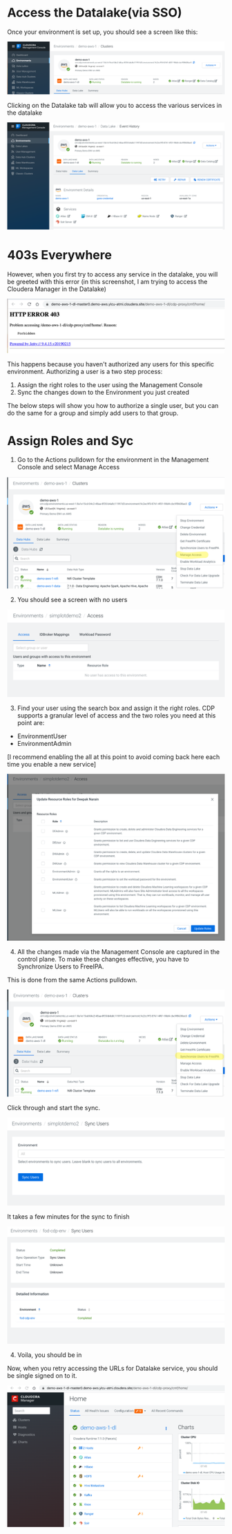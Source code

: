 # Access the Datalake(via SSO)
Once your environment is set up, you should see a screen like this:

![](screenshots/cdp_env_screen.png)

Clicking on the Datalake tab will allow you to access the various services in the datalake

![](screenshots/cdp_dl_screen.png)

# 403s Everywhere
However, when you first try to access any service in the datalake, you will be greeted with this error (in this screenshot, I am trying to access the Cloudera Manager in the Datalake)

![](screenshots/403-datalake-cm.png)

This happens because you haven't authorized any users for this specific environment.  Authorizing a user is a two step process:
1. Assign the right roles to the user using the Management Console
2. Sync the changes down to the Environment you just created

The below steps will show you how to authorize a single user, but you can do the same for a group and simply add users to that group.

# Assign Roles and Syc

1. Go to the Actions pulldown for the environment in the Management Console and
select Manage Access

![](screenshots/cdp-env-manage-access.png)

2. You should see a screen with no users

![](screenshots/cdp-access-nousers.png)

3. Find your user using the search box and assign it the right roles.  CDP supports
a granular level of access and the two roles you need at this point are:
* EnvironmentUser
* EnvironmentAdmin

[I recommend enabling the all at this point to avoid coming back here each time you
enable a new service]


![](screenshots/cdp-env-update-roles.png)

4. All the changes made via the Management Console are captured in the control 
plane.  To make these changes effective, you have to Synchronize Users to FreeIPA.  

This is done from the same Actions pulldown.  

![](screenshots/cdp-sync-users-env.png)

Click through and start the sync.

![](screenshots/cdp-sync-users.png)

It takes a few minutes for the sync to finish


![](screenshots/cdp-env-sync-done.png)

4. Voila, you should be in

Now, when you retry accessing the URLs for Datalake service, you should be single
signed on to it.

![](screenshots/cdp-datalake-cm-working.png)
